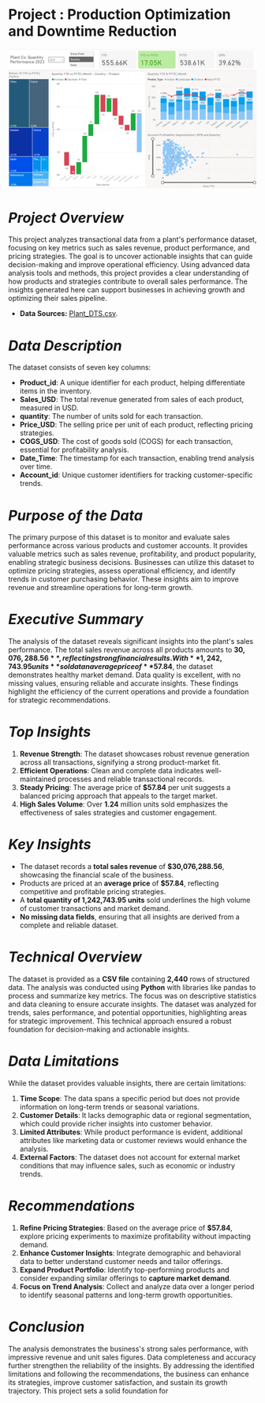 # Project : Production Optimization and Downtime Reduction

![Project Overview](https://github.com/PrathamAnalytics/Plant-Performance-Report-Power-BI-Project/blob/main/Image.png?raw=true)

# *Project Overview* 
This project analyzes transactional data from a plant's performance dataset, focusing on key metrics such as sales revenue, product performance, and pricing strategies. The goal is to uncover actionable insights that can guide decision-making and improve operational efficiency. Using advanced data analysis tools and methods, this project provides a clear understanding of how products and strategies contribute to overall sales performance. The insights generated here can support businesses in achieving growth and optimizing their sales pipeline.

- **Data Sources:** [Plant_DTS.csv](./Plant_DTS.csv).

# *Data Description* 
The dataset consists of seven key columns:
- **Product_id**: A unique identifier for each product, helping differentiate items in the inventory.
- **Sales_USD**: The total revenue generated from sales of each product, measured in USD.
- **quantity**: The number of units sold for each transaction.
- **Price_USD**: The selling price per unit of each product, reflecting pricing strategies.
- **COGS_USD**: The cost of goods sold (COGS) for each transaction, essential for profitability analysis.
- **Date_Time**: The timestamp for each transaction, enabling trend analysis over time.
- **Account_id**: Unique customer identifiers for tracking customer-specific trends.



# *Purpose of the Data* 
The primary purpose of this dataset is to monitor and evaluate sales performance across various products and customer accounts. It provides valuable metrics such as sales revenue, profitability, and product popularity, enabling strategic business decisions. Businesses can utilize this dataset to optimize pricing strategies, assess operational efficiency, and identify trends in customer purchasing behavior. These insights aim to improve revenue and streamline operations for long-term growth.



# *Executive Summary* 
The analysis of the dataset reveals significant insights into the plant's sales performance. The total sales revenue across all products amounts to **$30,076,288.56**, reflecting strong financial results. With **1,242,743.95 units** sold at an average price of **$57.84**, the dataset demonstrates healthy market demand. Data quality is excellent, with no missing values, ensuring reliable and accurate insights. These findings highlight the efficiency of the current operations and provide a foundation for strategic recommendations.


# *Top Insights* 
1. **Revenue Strength**: The dataset showcases robust revenue generation across all transactions, signifying a strong product-market fit.  
2. **Efficient Operations**: Clean and complete data indicates well-maintained processes and reliable transactional records.  
3. **Steady Pricing**: The average price of **$57.84** per unit suggests a balanced pricing approach that appeals to the target market.  
4. **High Sales Volume**: Over **1.24** million units sold emphasizes the effectiveness of sales strategies and customer engagement.


# *Key Insights*
- The dataset records a **total sales revenue** of **$30,076,288.56**, showcasing the financial scale of the business.  
- Products are priced at an **average price** of **$57.84**, reflecting competitive and profitable pricing strategies.  
- A **total quantity of 1,242,743.95 units** sold underlines the high volume of customer transactions and market demand.  
- **No missing data fields**, ensuring that all insights are derived from a complete and reliable dataset.



# *Technical Overview* 
The dataset is provided as a **CSV file** containing **2,440** rows of structured data. The analysis was conducted using **Python** with libraries like pandas to process and summarize key metrics. The focus was on descriptive statistics and data cleaning to ensure accurate insights. The dataset was analyzed for trends, sales performance, and potential opportunities, highlighting areas for strategic improvement. This technical approach ensured a robust foundation for decision-making and actionable insights.


# *Data Limitations* 
While the dataset provides valuable insights, there are certain limitations:
1. **Time Scope**: The data spans a specific period but does not provide information on long-term trends or seasonal variations.  
2. **Customer Details**: It lacks demographic data or regional segmentation, which could provide richer insights into customer behavior.  
3. **Limited Attributes**: While product performance is evident, additional attributes like marketing data or customer reviews would enhance the analysis.  
4. **External Factors**: The dataset does not account for external market conditions that may influence sales, such as economic or industry trends.


# *Recommendations* 
1. **Refine Pricing Strategies**: Based on the average price of **$57.84**, explore pricing experiments to maximize profitability without impacting demand.  
2. **Enhance Customer Insights**: Integrate demographic and behavioral data to better understand customer needs and tailor offerings.  
3. **Expand Product Portfolio**: Identify top-performing products and consider expanding similar offerings to **capture market demand**.  
4. **Focus on Trend Analysis**: Collect and analyze data over a longer period to identify seasonal patterns and long-term growth opportunities.



# *Conclusion*
The analysis demonstrates the business's strong sales performance, with impressive revenue and unit sales figures. Data completeness and accuracy further strengthen the reliability of the insights. By addressing the identified limitations and following the recommendations, the business can enhance its strategies, improve customer satisfaction, and sustain its growth trajectory. This project sets a solid foundation for
